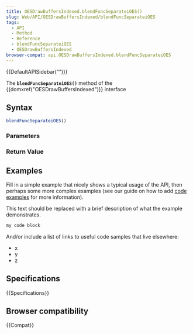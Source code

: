 ```yaml
---
title: OESDrawBuffersIndexed.blendFuncSeparateiOES()
slug: Web/API/OESDrawBuffersIndexed/blendFuncSeparateiOES
tags:
  - API
  - Method
  - Reference
  - blendFuncSeparateiOES
  - OESDrawBuffersIndexed
browser-compat: api.OESDrawBuffersIndexed.blendFuncSeparateiOES
---
```

{{DefaultAPISidebar("")}}

The **`blendFuncSeparateiOES()`** method of the {{domxref("OESDrawBuffersIndexed")}} interface 

## Syntax

```js
blendFuncSeparateiOES()
```

### Parameters



### Return Value



## Examples

Fill in a simple example that nicely shows a typical usage of the API, then perhaps some more complex examples (see our guide on how to add [code examples](/en-US/docs/MDN/Contribute/Structures/Code_examples) for more information).

This text should be replaced with a brief description of what the example demonstrates.

```js
my code block
```

And/or include a list of links to useful code samples that live elsewhere:

*   x
*   y
*   z

## Specifications

{{Specifications}}

## Browser compatibility

{{Compat}}

